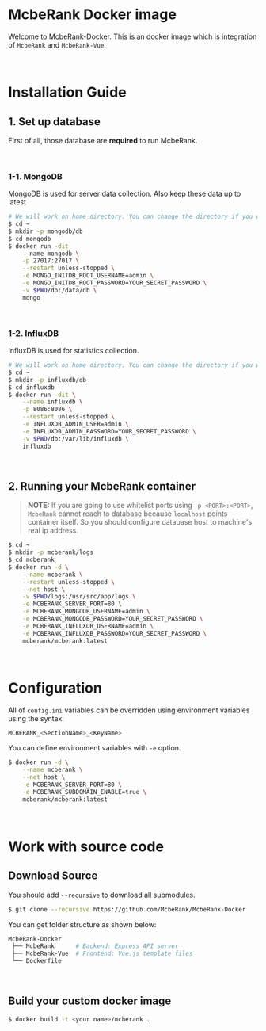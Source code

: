 # McbeRank Docker image
Welcome to McbeRank-Docker. This is an docker image which is integration of `McbeRank` and `McbeRank-Vue`.

<br>

# Installation Guide

## 1. Set up database
First of all, those database are **required** to run McbeRank.

<br>

### 1-1. MongoDB
MongoDB is used for server data collection. Also keep these data up to latest
```bash
# We will work on home directory. You can change the directory if you want.
$ cd ~
$ mkdir -p mongodb/db
$ cd mongodb
$ docker run -dit
	--name mongodb \
	-p 27017:27017 \
	--restart unless-stopped \
	-e MONGO_INITDB_ROOT_USERNAME=admin \
	-e MONGO_INITDB_ROOT_PASSWORD=YOUR_SECRET_PASSWORD \
	-v $PWD/db:/data/db \
	mongo
```

<br>

### 1-2. InfluxDB
InfluxDB is used for statistics collection.
```bash
# We will work on home directory. You can change the directory if you want.
$ cd ~
$ mkdir -p influxdb/db
$ cd influxdb
$ docker run -dit \
	--name influxdb \
	-p 8086:8086 \
	--restart unless-stopped \
	-e INFLUXDB_ADMIN_USER=admin \
	-e INFLUXDB_ADMIN_PASSWORD=YOUR_SECRET_PASSWORD \
	-v $PWD/db:/var/lib/influxdb \
	influxdb
```

<br>

## 2. Running your McbeRank container
> **NOTE:** If you are going to use whitelist ports using `-p <PORT>:<PORT>`, `McbeRank` cannot reach to database because `localhost` points container itself. So you should configure database host to machine's real ip address.
```bash
$ cd ~
$ mkdir -p mcberank/logs
$ cd mcberank
$ docker run -d \
    --name mcberank \
    --restart unless-stopped \
    --net host \
    -v $PWD/logs:/usr/src/app/logs \
    -e MCBERANK_SERVER_PORT=80 \
    -e MCBERANK_MONGODB_USERNAME=admin \
    -e MCBERANK_MONGODB_PASSWORD=YOUR_SECRET_PASSWORD \
    -e MCBERANK_INFLUXDB_USERNAME=admin \
    -e MCBERANK_INFLUXDB_PASSWORD=YOUR_SECRET_PASSWORD \
    mcberank/mcberank:latest
```

<br>

# Configuration
All of `config.ini` variables can be overridden using environment variables using the syntax:
```bash
MCBERANK_<SectionName>_<KeyName>
```

You can define environment variables with `-e` option.
```bash
$ docker run -d \
    --name mcberank \
    --net host \
    -e MCBERANK_SERVER_PORT=80 \
    -e MCBERANK_SUBDOMAIN_ENABLE=true \
    mcberank/mcberank:latest
```

<br>

# Work with source code

## Download Source
You should add `--recursive` to download all submodules.
```bash
$ git clone --recursive https://github.com/McbeRank/McbeRank-Docker
```

You can get folder structure as shown below:
```bash
McbeRank-Docker
 ├── McbeRank      # Backend: Express API server
 ├── McbeRank-Vue  # Frontend: Vue.js template files
 └── Dockerfile
```

<br>

## Build your custom docker image
```bash
$ docker build -t <your name>/mcberank .
```

